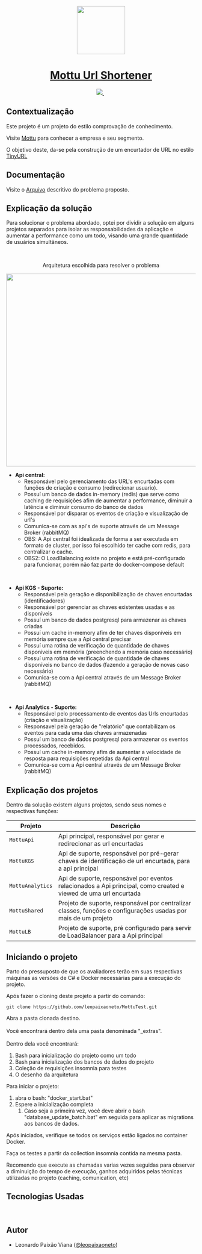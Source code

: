 <p align="center">
  <a href="https://mottu.com.br/">
    <picture>
      <img src="https://cdn.discordapp.com/attachments/855339357157064765/1193238479186964610/Mottu-grupo-verde-horizontal.png" height="128">
    </picture>
    <h1 align="center">Mottu Url Shortener</h1>
  </a>
</p>

<p align="center">
  <a aria-label="Mottu" href="https://mottu.com.br/">
    <img src="https://img.shields.io/badge/Feito%20Para-Mottu-green.svg?style=for-the-badge">
  </a>
  <img alt="" src="https://img.shields.io/badge/versão-.Net7-blue.svg?style=for-the-badge">
  <a aria-label="Linkedin" href="https://www.linkedin.com/in/leopaixaoneto/">
    <img alt="" src="https://img.shields.io/badge/Linkedin-blue.svg?style=for-the-badge&logo=Linkedin&labelColor=0A66C2&logoWidth=20">
  </a>
</p>

## Contextualização
Este projeto é um projeto do estilo comprovação de conhecimento.

Visite <a aria-label="Aprenda sobre a Mottu" href="https://mottu.com.br">Mottu</a> para conhecer a empresa e seu segmento.

O objetivo deste, da-se pela construção de um encurtador de URL no estilo <a aria-label="Aprenda sobre TinyURL" href="https://tinyurl.com/app">TinyURL</a>


## Documentação

Visite o <a aria-label="Arquivo descritivo" href="https://mottucombr-my.sharepoint.com/:w:/g/personal/andre_porto_mottu_com_br/EfaytSfKUnRbMGCVWlW8z5wBj3tQJnwYcu0cFrpXgSvGiQ?e=4%3Ay7V2vk&at=9&CID=F21BFA81-3F8D-47FD-B252-14320F974474&wdLOR=cFB20A7DB-AEDE-4E68-8C6A-764D6F56D20D">Arquivo</a> descritivo do problema proposto.

## Explicação da solução

Para solucionar o problema abordado, optei por dividir a solução em alguns projetos separados para isolar as responsabilidades da aplicação e aumentar a performance como um todo, visando uma grande quantidade de usuários simultâneos.

<br>
<p align="center">  
  Arquitetura escolhida para resolver o problema
</p>
<p align="center">
  <img src="https://cdn.discordapp.com/attachments/1111455393483333673/1220418199280160818/archtecture.jpg?ex=660ede04&is=65fc6904&hm=0df585b616158f72d00ecbb30c3d0ab198f7bff228bdfc8e71965a434acbc10e&" height="512" />
</p>

- <b>Api central:</b> 
  - Responsável pelo gerenciamento das URL's encurtadas com funções de criação e consumo (redirecionar usuario).
  - Possuí um banco de dados in-memory (redis) que serve como caching de requisições afim de aumentar a performance, diminuir a latência e diminuir consumo do banco de dados
  - Responsável por disparar os eventos de criação e visualização de url's
  - Comunica-se com as api's de suporte através de um Message Broker (rabbitMQ)
  * OBS: A Api central foi idealizada de forma a ser executada em formato de cluster, por isso foi escolhido ter cache com redis, para centralizar o cache.
  * OBS2: O LoadBalancing existe no projeto e está pré-configurado para funcionar, porém não faz parte do docker-compose default

 
 - <b>Api KGS - Suporte:</b>
   - Responsável pela geração e disponibilização de chaves encurtadas (identificadores)
   - Responsável por gerenciar as chaves existentes usadas e as disponíveis
   - Possuí um banco de dados postgresql para armazenar as chaves criadas
   - Possuí um cache in-memory afim de ter chaves disponíveis em memória sempre que a Api central precisar
   - Possuí uma rotina de verificação de quantidade de chaves disponiveis em memória (preenchendo a memória caso necessário)
   - Possuí uma rotina de verificação de quantidade de chaves disponíveis no banco de dados (fazendo a geração de novas caso necessário)
   - Comunica-se com a Api central através de um Message Broker (rabbitMQ)

 
- <b>Api Analytics - Suporte:</b>
  - Responsável pelo processamento de eventos das Urls encurtadas (criação e visualização)
  - Responsavel pela geração de "relatório" que contabilizam os eventos para cada uma das chaves armazenadas
  - Possuí um banco de dados postgresql para armazenar os eventos processados, recebidos.
  - Possuí um cache in-memory afim de aumentar a velocidade de resposta para requisições repetidas da Api central
  - Comunica-se com a Api central através de um Message Broker (rabbitMQ)


## Explicação dos projetos
<p>
  Dentro da solução existem alguns projetos, sendo seus nomes e respectivas funções:
</p>

  | Projeto            | Descrição                           |
  | ------------------ | --------------------------------------------------------- |
  | `MottuApi`     | Api principal, responsável por gerar e redirecionar as url encurtadas |
  | `MottuKGS`      | Api de suporte, responsável por pré-gerar chaves de identificação de url encurtada, para a api principal|
  | `MottuAnalytics` | Api de suporte, responsável por eventos relacionados a Api principal, como created e viewed de uma url encurtada |
  | `MottuShared`       | Projeto de suporte, responsável por centralizar classes, funções e configurações usadas por mais de um projeto |
  | `MottuLB` | Projeto de suporte, pré configurado para servir de LoadBalancer para a Api principal|


## Iniciando o projeto
<p>
  Parto do pressuposto de que os avaliadores terão em suas respectivas máquinas as versões de C# e Docker necessárias para a execução do projeto.
  <br>
</p>
<p>
  Após fazer o cloning deste projeto a partir do comando:
</p>

```Shell
git clone https://github.com/leopaixaoneto/MottuTest.git
```

<p>
  Abra a pasta clonada destino.<br><br>
  Você encontrará dentro dela uma pasta denominada "_extras".<br><br>
  Dentro dela você encontrará:<br>
</p>

1. Bash para inicialização do projeto como um todo
2. Bash para inicialização dos bancos de dados do projeto
3. Coleção de requisições insomnia para testes
4. O desenho da arquitetura

Para iniciar o projeto:
1. abra o bash: "docker_start.bat"
2. Espere a inicialização completa
   1. Caso seja a primeira vez, você deve abrir o bash "database_update_batch.bat" em seguida para aplicar as migrations aos bancos de dados.

Após iniciados, verifique se todos os serviços estão ligados no container Docker.

Faça os testes a partir da collection insomnia contida na mesma pasta.

Recomendo que execute as chamadas varias vezes seguidas para observar a diminuição do tempo de execução, ganhos adquiridos pelas técnicas utilizadas no projeto (caching, comunication, etc)


## Tecnologias Usadas
<p float="left">
  <img alt="" src="https://img.shields.io/badge/CSharp-239120?style=for-the-badge&logo=csharp&logoColor=white">
  <img alt="" src="https://img.shields.io/badge/PostgreSQL-316192?style=for-the-badge&logo=postgresql&logoColor=white">
  <img alt="" src="https://img.shields.io/badge/redis-%23DD0031.svg?&style=for-the-badge&logo=redis&logoColor=white">
  <img alt="" src="https://img.shields.io/badge/rabbitmq-%23FF6600.svg?&style=for-the-badge&logo=rabbitmq&logoColor=white">
</p>

## Autor
- Leonardo Paixão Viana ([@leopaixaoneto](https://www.linkedin.com/in/leopaixaoneto/))
